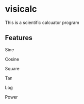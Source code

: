 # visicalc
This is a scientific calcuator program

## Features

   Sine
   
  Cosine
 
 Square
 
  Tan
  
  Log
  
  Power

